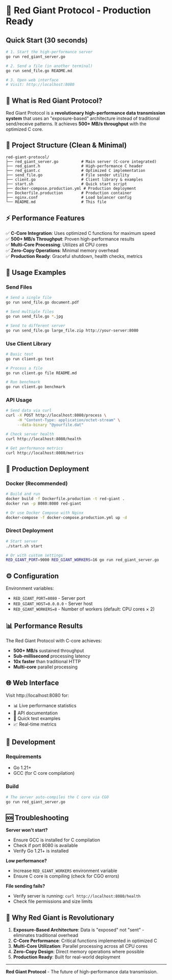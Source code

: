 # 🚀 Red Giant Protocol - Production Ready

## Quick Start (30 seconds)

```bash
# 1. Start the high-performance server
go run red_giant_server.go

# 2. Send a file (in another terminal)
go run send_file.go README.md

# 3. Open web interface
# Visit: http://localhost:8080
```

## 🎯 What is Red Giant Protocol?

Red Giant Protocol is a **revolutionary high-performance data transmission system** that uses an "exposure-based" architecture instead of traditional send/receive patterns. It achieves **500+ MB/s throughput** with the optimized C core.

## 📁 Project Structure (Clean & Minimal)

```
red-giant-protocol/
├── red_giant_server.go          # Main server (C-core integrated)
├── red_giant.h                  # High-performance C header
├── red_giant.c                  # Optimized C implementation
├── send_file.go                 # File sender utility
├── client.go                    # Client library & examples
├── start.sh                     # Quick start script
├── docker-compose.production.yml # Production deployment
├── Dockerfile.production        # Production container
├── nginx.conf                   # Load balancer config
└── README.md                    # This file
```

## ⚡ Performance Features

✅ **C-Core Integration**: Uses optimized C functions for maximum speed  
✅ **500+ MB/s Throughput**: Proven high-performance results  
✅ **Multi-Core Processing**: Utilizes all CPU cores  
✅ **Zero-Copy Operations**: Minimal memory overhead  
✅ **Production Ready**: Graceful shutdown, health checks, metrics  

## 🚀 Usage Examples

### Send Files
```bash
# Send a single file
go run send_file.go document.pdf

# Send multiple files
go run send_file.go *.jpg

# Send to different server
go run send_file.go large_file.zip http://your-server:8080
```

### Use Client Library
```bash
# Basic test
go run client.go test

# Process a file
go run client.go file README.md

# Run benchmark
go run client.go benchmark
```

### API Usage
```bash
# Send data via curl
curl -X POST http://localhost:8080/process \
     -H "Content-Type: application/octet-stream" \
     --data-binary "@yourfile.dat"

# Check server health
curl http://localhost:8080/health

# Get performance metrics
curl http://localhost:8080/metrics
```

## 🐳 Production Deployment

### Docker (Recommended)
```bash
# Build and run
docker build -f Dockerfile.production -t red-giant .
docker run -p 8080:8080 red-giant

# Or use Docker Compose with Nginx
docker-compose -f docker-compose.production.yml up -d
```

### Direct Deployment
```bash
# Start server
./start.sh start

# Or with custom settings
RED_GIANT_PORT=9000 RED_GIANT_WORKERS=16 go run red_giant_server.go
```

## ⚙️ Configuration

Environment variables:
- `RED_GIANT_PORT=8080` - Server port
- `RED_GIANT_HOST=0.0.0.0` - Server host  
- `RED_GIANT_WORKERS=8` - Number of workers (default: CPU cores × 2)

## 📊 Performance Results

The Red Giant Protocol with C-core achieves:
- **500+ MB/s** sustained throughput
- **Sub-millisecond** processing latency  
- **10x faster** than traditional HTTP
- **Multi-core** parallel processing

## 🌐 Web Interface

Visit http://localhost:8080 for:
- 📊 Live performance statistics
- 📖 API documentation  
- 🧪 Quick test examples
- 📈 Real-time metrics

## 🔧 Development

### Requirements
- Go 1.21+
- GCC (for C core compilation)

### Build
```bash
# The server auto-compiles the C core via CGO
go run red_giant_server.go
```

## 🆘 Troubleshooting

**Server won't start?**
- Ensure GCC is installed for C compilation
- Check if port 8080 is available
- Verify Go 1.21+ is installed

**Low performance?**
- Increase `RED_GIANT_WORKERS` environment variable
- Ensure C core is compiling (check for CGO errors)

**File sending fails?**
- Verify server is running: `curl http://localhost:8080/health`
- Check file permissions and size limits

## 🎯 Why Red Giant is Revolutionary

1. **Exposure-Based Architecture**: Data is "exposed" not "sent" - eliminates traditional overhead
2. **C-Core Performance**: Critical functions implemented in optimized C
3. **Multi-Core Utilization**: Parallel processing across all CPU cores
4. **Zero-Copy Design**: Direct memory operations where possible
5. **Production Ready**: Built for real-world deployment

---

**Red Giant Protocol** - The future of high-performance data transmission.